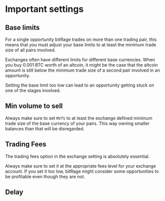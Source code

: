 # Important settings

## Base limits

For a single opportunity bitRage trades on more than one trading pair, this means that you must adjust your base limits to at least the minimum trade size of all pairs involved.

Exchanges often have different limits for different base currencies. When you buy 0.001 BTC worth of an altcoin, it might be the case that the altcoin amount is still below the minimum trade size of a second pair involved in an opportunity.

Setting the base limit too low can lead to an opportunity getting stuck on one of the stages involved.

## Min volume to sell

Always make sure to set `MVTS` to at least the exchange defined minimum trade size of the base currency of your pairs. This way owning smaller balances than that will be disregarded.

## Trading Fees

The trading fees option in the exchange setting is absolutely essential.

Always make sure to set it at the appropriate fees level for your exchange account. If you set it too low, bitRage might consider some opportunities to be profitable even though they are not.

## Delay

